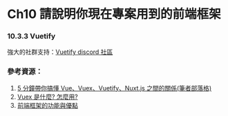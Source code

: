 # Ch10 請說明你現在專案用到的前端框架

### 10.3.3 Vuetify

強大的社群支持：[Vuetify discord 社區](https://discord.com/invite/s93b7Fv)

### 參考資源：

1. [5 分鐘帶你搞懂 Vue、Vuex、Vuetify、Nuxt.js 之間的關係(筆者部落格)](https://medium.com/dean-lin/875a9c69d3fd)
2. [Vuex 是什麼? 怎麼用?](https://medium.com/itsems-frontend/vue-vuex1-state-mutations-364163b3acac)
3. [前端框架的功能與優點](https://tw.alphacamp.co/blog/why-use-front-end-Framework)

